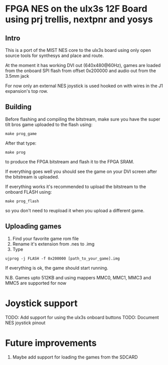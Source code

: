 # FPGA NES on the ulx3s 12F Board using prj trellis, nextpnr and yosys

## Intro

This is a port of the MIST NES core to the ulx3s board
using only open source tools for synthesys and place and route.

At the moment it has working DVI out (640x480@60Hz),
games are loaded from the onboard SPI flash from offset 0x200000 and
audio out from the 3.5mm jack

For now only an external NES joystick is used
hooked on with wires in the J1 expansion's top row.


## Building

Before flashing and compiling the bitstream,
make sure you have the super tilt bros game uploaded to the flash using:

```
make prog_game
```

After that type:

```
make prog
```

to produce the FPGA bitstream and flash it to the FPGA SRAM.

If everything goes well you should see the game on your DVI screen
after the bitstream is uploaded.

If everything works it's recommended to upload the bitstream to the onboard FLASH using:

```
make prog_flash
```

so you don't need to reupload it when you upload a different game.

## Uploading games

1. Find your favorite game rom file
2. Rename it's extension from .nes to .img
4. Type
```
ujprog -j FLASH -f 0x200000 [path_to_your_game].img
```

If everything is ok, the game should start running.

N.B. Games upto 512KB and using mappers MMC0, MMC1, MMC3 and MMC5 are supported for now

# Joystick support

TODO: Add support for using the ulx3s onboard buttons
TODO: Document NES joystick pinout

# Future improvements

1. Maybe add support for loading the games from the SDCARD
